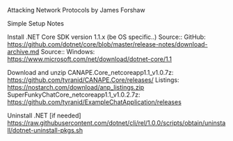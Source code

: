 Attacking Network Protocols by James Forshaw 

Simple Setup Notes

Install .NET Core SDK version 1.1.x (be OS specific..)
	Source:: GitHub: https://github.com/dotnet/core/blob/master/release-notes/download-archive.md
	Source:: Windows: https://www.microsoft.com/net/download/dotnet-core/1.1

Download and unzip 
	CANAPE.Core_netcoreapp1.1_v1.0.7z: https://github.com/tyranid/CANAPE.Core/releases/ 
	Listings: https://nostarch.com/download/anp_listings.zip
	SuperFunkyChatCore_netcoreapp1.1_v1.0.2.7z: https://github.com/tyranid/ExampleChatApplication/releases
	
Uninstall .NET [if needed]
	https://raw.githubusercontent.com/dotnet/cli/rel/1.0.0/scripts/obtain/uninstall/dotnet-uninstall-pkgs.sh
